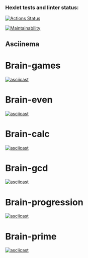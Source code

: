 ### Hexlet tests and linter status:
[![Actions Status](https://github.com/katrinaMalkova/frontend-project-44/actions/workflows/hexlet-check.yml/badge.svg)](https://github.com/katrinaMalkova/frontend-project-44/actions)

[![Maintainability](https://api.codeclimate.com/v1/badges/887206cf7cc875e491a1/maintainability)](https://codeclimate.com/github/katrinaMalkova/frontend-project-44/maintainability)

## Asciinema

# Brain-games
[![asciicast](https://asciinema.org/a/WkfQmzmgx73ScHsRx3vA15MFk.svg)](https://asciinema.org/a/WkfQmzmgx73ScHsRx3vA15MFk)

# Brain-even
[![asciicast](https://asciinema.org/a/XWPHzSY7kux0AfHhHCouiv6BG.svg)](https://asciinema.org/a/XWPHzSY7kux0AfHhHCouiv6BG)

# Brain-calc
[![asciicast](https://asciinema.org/a/UbNhFigP0ekW2Ztwe6D3VFWMp.svg)](https://asciinema.org/a/UbNhFigP0ekW2Ztwe6D3VFWMp)

# Brain-gcd
[![asciicast](https://asciinema.org/a/D8637B1QgMpIXX1JJJiQFxS3A.svg)](https://asciinema.org/a/D8637B1QgMpIXX1JJJiQFxS3A)

# Brain-progression
[![asciicast](https://asciinema.org/a/GQesmuCiiKpuv424jrGOA5bqR.svg)](https://asciinema.org/a/GQesmuCiiKpuv424jrGOA5bqR)

# Brain-prime
[![asciicast](https://asciinema.org/a/vK2JuWhCtIRL1gTEhUUVo5TYA.svg)](https://asciinema.org/a/vK2JuWhCtIRL1gTEhUUVo5TYA)